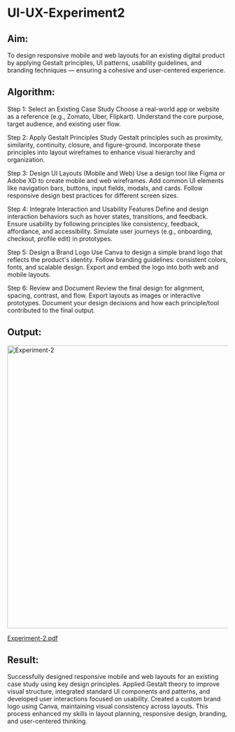 # UI-UX-Experiment2

## Aim:
To design responsive mobile and web layouts for an existing digital product by applying Gestalt principles, UI patterns, usability guidelines, and branding techniques — ensuring a cohesive and user-centered experience.

## Algorithm:
Step 1: Select an Existing Case Study
Choose a real-world app or website as a reference (e.g., Zomato, Uber, Flipkart).
Understand the core purpose, target audience, and existing user flow.

Step 2: Apply Gestalt Principles
Study Gestalt principles such as proximity, similarity, continuity, closure, and figure-ground.
Incorporate these principles into layout wireframes to enhance visual hierarchy and organization.

Step 3: Design UI Layouts (Mobile and Web)
Use a design tool like Figma or Adobe XD to create mobile and web wireframes.
Add common UI elements like navigation bars, buttons, input fields, modals, and cards.
Follow responsive design best practices for different screen sizes.

Step 4: Integrate Interaction and Usability Features
Define and design interaction behaviors such as hover states, transitions, and feedback.
Ensure usability by following principles like consistency, feedback, affordance, and accessibility.
Simulate user journeys (e.g., onboarding, checkout, profile edit) in prototypes.

Step 5: Design a Brand Logo
Use Canva to design a simple brand logo that reflects the product's identity.
Follow branding guidelines: consistent colors, fonts, and scalable design.
Export and embed the logo into both web and mobile layouts.

Step 6: Review and Document
Review the final design for alignment, spacing, contrast, and flow.
Export layouts as images or interactive prototypes.
Document your design decisions and how each principle/tool contributed to the final output.

## Output:
<img width="716" height="648" alt="Experiment-2" src="https://github.com/user-attachments/assets/b49bf747-f336-4848-a9b0-e0a639d71817" />

[Experiment-2.pdf](https://github.com/user-attachments/files/22084262/Experiment-2.pdf)

## Result:
Successfully designed responsive mobile and web layouts for an existing case study using key design principles. Applied Gestalt theory to improve visual structure, integrated standard UI components and patterns, and developed user interactions focused on usability. Created a custom brand logo using Canva, maintaining visual consistency across layouts. This process enhanced my skills in layout planning, responsive design, branding, and user-centered thinking.
